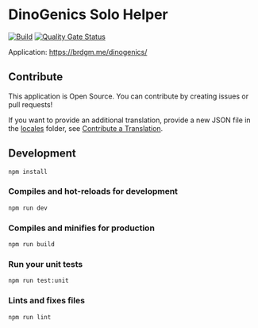 # DinoGenics Solo Helper

[![Build](https://github.com/brdgm/dinogenics-solo-helper/workflows/Build/badge.svg?branch=develop)](https://github.com/brdgm/dinogenics-solo-helper/actions?query=workflow%3ABuild+branch%3Adevelop)
[![Quality Gate Status](https://sonarcloud.io/api/project_badges/measure?project=brdgm_dinogenics-solo-helper&metric=alert_status)](https://sonarcloud.io/summary/new_code?id=brdgm_dinogenics-solo-helper)


Application: https://brdgm.me/dinogenics/


## Contribute

This application is Open Source. You can contribute by creating issues or pull requests!

If you want to provide an additional translation, provide a new JSON file in the [locales](https://github.com/brdgm/dinogenics-solo-helper/tree/develop/src/locales) folder, see [Contribute a Translation](https://github.com/brdgm/brdgm.github.io/wiki/Contribute-a-Translation).


## Development
```
npm install
```

### Compiles and hot-reloads for development
```
npm run dev
```

### Compiles and minifies for production
```
npm run build
```

### Run your unit tests
```
npm run test:unit
```

### Lints and fixes files
```
npm run lint
```
